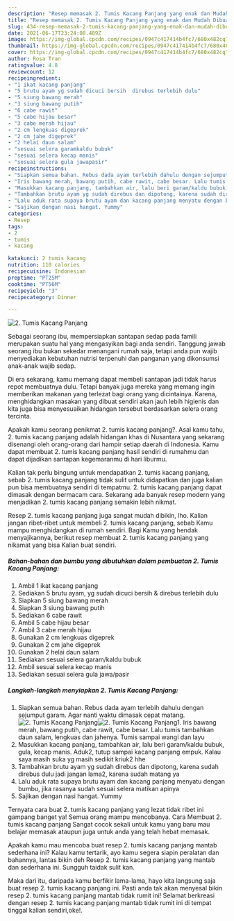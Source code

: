 ```yaml
---
description: "Resep memasak 2. Tumis Kacang Panjang yang enak dan Mudah Dibuat"
title: "Resep memasak 2. Tumis Kacang Panjang yang enak dan Mudah Dibuat"
slug: 434-resep-memasak-2-tumis-kacang-panjang-yang-enak-dan-mudah-dibuat
date: 2021-06-17T23:24:08.489Z
image: https://img-global.cpcdn.com/recipes/0947c417414b4fc7/680x482cq70/2-tumis-kacang-panjang-foto-resep-utama.jpg
thumbnail: https://img-global.cpcdn.com/recipes/0947c417414b4fc7/680x482cq70/2-tumis-kacang-panjang-foto-resep-utama.jpg
cover: https://img-global.cpcdn.com/recipes/0947c417414b4fc7/680x482cq70/2-tumis-kacang-panjang-foto-resep-utama.jpg
author: Rosa Tran
ratingvalue: 4.8
reviewcount: 12
recipeingredient:
- "1 ikat kacang panjang"
- "5 brutu ayam yg sudah dicuci bersih  direbus terlebih dulu"
- "5 siung bawang merah"
- "3 siung bawang putih"
- "6 cabe rawit"
- "5 cabe hijau besar"
- "3 cabe merah hijau"
- "2 cm lengkuas digeprek"
- "2 cm jahe digeprek"
- "2 helai daun salam"
- "sesuai selera garamkaldu bubuk"
- "sesuai selera kecap manis"
- "sesuai selera gula jawapasir"
recipeinstructions:
- "Siapkan semua bahan. Rebus dada ayam terlebih dahulu dengan sejumput garam. Agar nanti waktu dimasak cepat matang."
- "Iris bawang merah, bawang putih, cabe rawit, cabe besar. Lalu tumis tambahkan daun salam, lengkuas dan jahenya. Tumis sampai wangi dan layu"
- "Masukkan kacang panjang, tambahkan air, lalu beri garam/kaldu bubuk, gula, kecap manis. Aduk2, tutup sampai kacang panjang empuk. Kalau saya masih suka yg masih sedikit kriuk2 hhe"
- "Tambahkan brutu ayam yg sudah direbus dan dipotong, karena sudah direbus dulu jadi jangan lama2, karena sudah matang ya"
- "Lalu aduk rata supaya brutu ayam dan kacang panjang menyatu dengan bumbu, jika rasanya sudah sesuai selera matikan apinya"
- "Sajikan dengan nasi hangat. Yummy"
categories:
- Resep
tags:
- 2
- tumis
- kacang

katakunci: 2 tumis kacang 
nutrition: 110 calories
recipecuisine: Indonesian
preptime: "PT25M"
cooktime: "PT56M"
recipeyield: "3"
recipecategory: Dinner

---
```



![2. Tumis Kacang Panjang](https://img-global.cpcdn.com/recipes/0947c417414b4fc7/680x482cq70/2-tumis-kacang-panjang-foto-resep-utama.jpg)

Sebagai seorang ibu, mempersiapkan santapan sedap pada famili merupakan suatu hal yang mengasyikan bagi anda sendiri. Tanggung jawab seorang ibu bukan sekedar menangani rumah saja, tetapi anda pun wajib menyediakan kebutuhan nutrisi terpenuhi dan panganan yang dikonsumsi anak-anak wajib sedap.

Di era  sekarang, kamu memang dapat membeli santapan jadi tidak harus repot membuatnya dulu. Tetapi banyak juga mereka yang memang ingin memberikan makanan yang terlezat bagi orang yang dicintainya. Karena, menghidangkan masakan yang dibuat sendiri akan jauh lebih higienis dan kita juga bisa menyesuaikan hidangan tersebut berdasarkan selera orang tercinta. 



Apakah kamu seorang penikmat 2. tumis kacang panjang?. Asal kamu tahu, 2. tumis kacang panjang adalah hidangan khas di Nusantara yang sekarang disenangi oleh orang-orang dari hampir setiap daerah di Indonesia. Kamu dapat membuat 2. tumis kacang panjang hasil sendiri di rumahmu dan dapat dijadikan santapan kegemaranmu di hari liburmu.

Kalian tak perlu bingung untuk mendapatkan 2. tumis kacang panjang, sebab 2. tumis kacang panjang tidak sulit untuk didapatkan dan juga kalian pun bisa membuatnya sendiri di tempatmu. 2. tumis kacang panjang dapat dimasak dengan bermacam cara. Sekarang ada banyak resep modern yang menjadikan 2. tumis kacang panjang semakin lebih nikmat.

Resep 2. tumis kacang panjang juga sangat mudah dibikin, lho. Kalian jangan ribet-ribet untuk membeli 2. tumis kacang panjang, sebab Kamu mampu menghidangkan di rumah sendiri. Bagi Kamu yang hendak menyajikannya, berikut resep membuat 2. tumis kacang panjang yang nikamat yang bisa Kalian buat sendiri.

<!--inarticleads1-->

##### Bahan-bahan dan bumbu yang dibutuhkan dalam pembuatan 2. Tumis Kacang Panjang:

1. Ambil 1 ikat kacang panjang
1. Sediakan 5 brutu ayam, yg sudah dicuci bersih &amp; direbus terlebih dulu
1. Siapkan 5 siung bawang merah
1. Siapkan 3 siung bawang putih
1. Sediakan 6 cabe rawit
1. Ambil 5 cabe hijau besar
1. Ambil 3 cabe merah hijau
1. Gunakan 2 cm lengkuas digeprek
1. Gunakan 2 cm jahe digeprek
1. Gunakan 2 helai daun salam
1. Sediakan sesuai selera garam/kaldu bubuk
1. Ambil sesuai selera kecap manis
1. Sediakan sesuai selera gula jawa/pasir




<!--inarticleads2-->

##### Langkah-langkah menyiapkan 2. Tumis Kacang Panjang:

1. Siapkan semua bahan. Rebus dada ayam terlebih dahulu dengan sejumput garam. Agar nanti waktu dimasak cepat matang.
<img src="https://img-global.cpcdn.com/steps/1c5ff97b8e5b78eb/160x128cq70/2-tumis-kacang-panjang-langkah-memasak-1-foto.jpg" alt="2. Tumis Kacang Panjang"><img src="https://img-global.cpcdn.com/steps/9119a1d558f71f3a/160x128cq70/2-tumis-kacang-panjang-langkah-memasak-1-foto.jpg" alt="2. Tumis Kacang Panjang">1. Iris bawang merah, bawang putih, cabe rawit, cabe besar. Lalu tumis tambahkan daun salam, lengkuas dan jahenya. Tumis sampai wangi dan layu
1. Masukkan kacang panjang, tambahkan air, lalu beri garam/kaldu bubuk, gula, kecap manis. Aduk2, tutup sampai kacang panjang empuk. Kalau saya masih suka yg masih sedikit kriuk2 hhe
1. Tambahkan brutu ayam yg sudah direbus dan dipotong, karena sudah direbus dulu jadi jangan lama2, karena sudah matang ya
1. Lalu aduk rata supaya brutu ayam dan kacang panjang menyatu dengan bumbu, jika rasanya sudah sesuai selera matikan apinya
1. Sajikan dengan nasi hangat. Yummy




Ternyata cara buat 2. tumis kacang panjang yang lezat tidak ribet ini gampang banget ya! Semua orang mampu mencobanya. Cara Membuat 2. tumis kacang panjang Sangat cocok sekali untuk kamu yang baru mau belajar memasak ataupun juga untuk anda yang telah hebat memasak.

Apakah kamu mau mencoba buat resep 2. tumis kacang panjang mantab sederhana ini? Kalau kamu tertarik, ayo kamu segera siapin peralatan dan bahannya, lantas bikin deh Resep 2. tumis kacang panjang yang mantab dan sederhana ini. Sungguh taidak sulit kan. 

Maka dari itu, daripada kamu berfikir lama-lama, hayo kita langsung saja buat resep 2. tumis kacang panjang ini. Pasti anda tak akan menyesal bikin resep 2. tumis kacang panjang mantab tidak rumit ini! Selamat berkreasi dengan resep 2. tumis kacang panjang mantab tidak rumit ini di tempat tinggal kalian sendiri,oke!.

